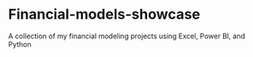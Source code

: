# Financial-models-showcase
A collection of my financial modeling projects using Excel, Power BI, and Python
